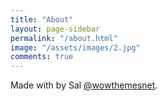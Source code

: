 ```yaml
---
title: "About"
layout: page-sidebar
permalink: "/about.html"
image: "/assets/images/2.jpg"
comments: true
---
```

Made with <i class="fa fa-heart text-danger"></i> by Sal [@wowthemesnet](https://www.wowthemes.net/category/free-themes-templates/).
